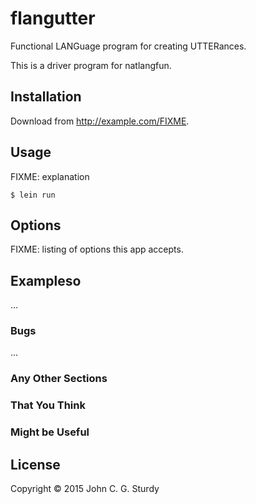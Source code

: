 # flangutter

Functional LANGuage program for creating UTTERances. 

This is a driver program for natlangfun.

## Installation

Download from http://example.com/FIXME.

## Usage

FIXME: explanation

    $ lein run

## Options

FIXME: listing of options this app accepts.

## Exampleso

...

### Bugs

...

### Any Other Sections
### That You Think
### Might be Useful

## License

Copyright © 2015 John C. G. Sturdy

